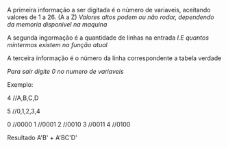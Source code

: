 A primeira informação a ser digitada é o número de variaveis, aceitando valores de 1 a 26. (A a Z)
*Valores altos podem ou não rodar, dependendo da memoria disponivel na maquina*

A segunda ingormação é a quantidade de linhas na entrada
*I.E quantos mintermos existem na função atual*

A terceira informação é o número da linha correspondente a tabela verdade

*Para sair digite 0 no numero de variaveis*

Exemplo:

4	//A,B,C,D

5	//0,1,2,3,4

0	//0000
1	//0001
2	//0010
3	//0011
4	//0100

Resultado
A'B' + A'BC'D'
